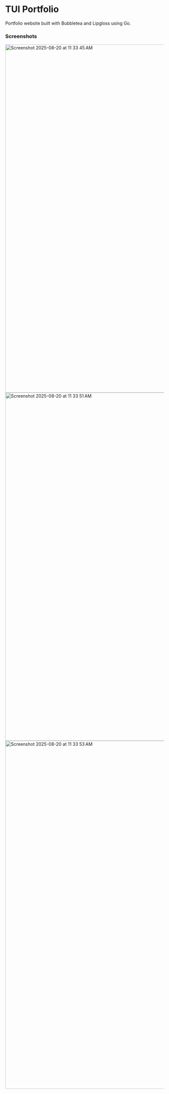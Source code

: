 # TUI Portfolio

Portfolio website built with Bubbletea and Lipgloss using Go.


### Screenshots
<img width="1710" height="1107" alt="Screenshot 2025-08-20 at 11 33 45 AM" src="https://github.com/user-attachments/assets/00466a87-9cd7-4a36-aed5-4a8b1a66777a" />
<img width="1710" height="1107" alt="Screenshot 2025-08-20 at 11 33 51 AM" src="https://github.com/user-attachments/assets/c4728891-f87c-4100-b73c-bcde479b0db3" />
<img width="1710" height="1107" alt="Screenshot 2025-08-20 at 11 33 53 AM" src="https://github.com/user-attachments/assets/2bce3a3d-a57e-49ad-80c1-6819ee0b4162" />

